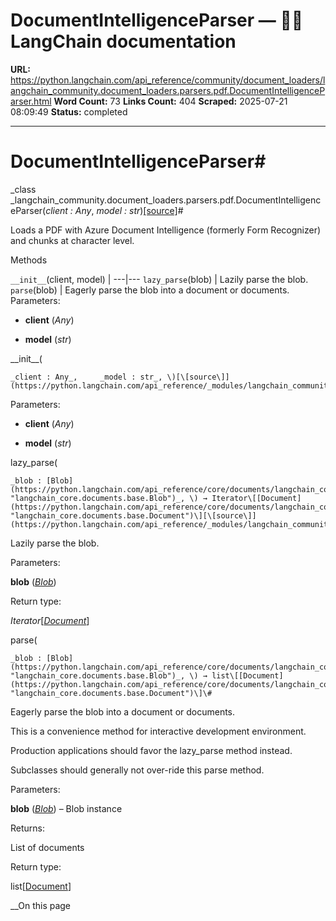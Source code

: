 # DocumentIntelligenceParser — 🦜🔗 LangChain  documentation

**URL:** https://python.langchain.com/api_reference/community/document_loaders/langchain_community.document_loaders.parsers.pdf.DocumentIntelligenceParser.html
**Word Count:** 73
**Links Count:** 404
**Scraped:** 2025-07-21 08:09:49
**Status:** completed

---

# DocumentIntelligenceParser\#

_class _langchain\_community.document\_loaders.parsers.pdf.DocumentIntelligenceParser\(_client : Any_, _model : str_\)[\[source\]](https://python.langchain.com/api_reference/_modules/langchain_community/document_loaders/parsers/pdf.html#DocumentIntelligenceParser)\#     

Loads a PDF with Azure Document Intelligence \(formerly Form Recognizer\) and chunks at character level.

Methods

`__init__`\(client, model\) |    ---|---   `lazy_parse`\(blob\) | Lazily parse the blob.   `parse`\(blob\) | Eagerly parse the blob into a document or documents.      Parameters:     

  * **client** \(_Any_\)

  * **model** \(_str_\)

\_\_init\_\_\(

    _client : Any_,     _model : str_, \)[\[source\]](https://python.langchain.com/api_reference/_modules/langchain_community/document_loaders/parsers/pdf.html#DocumentIntelligenceParser.__init__)\#     

Parameters:     

  * **client** \(_Any_\)

  * **model** \(_str_\)

lazy\_parse\(

    _blob : [Blob](https://python.langchain.com/api_reference/core/documents/langchain_core.documents.base.Blob.html#langchain_core.documents.base.Blob "langchain_core.documents.base.Blob")_, \) → Iterator\[[Document](https://python.langchain.com/api_reference/core/documents/langchain_core.documents.base.Document.html#langchain_core.documents.base.Document "langchain_core.documents.base.Document")\][\[source\]](https://python.langchain.com/api_reference/_modules/langchain_community/document_loaders/parsers/pdf.html#DocumentIntelligenceParser.lazy_parse)\#     

Lazily parse the blob.

Parameters:     

**blob** \([_Blob_](https://python.langchain.com/api_reference/core/documents/langchain_core.documents.base.Blob.html#langchain_core.documents.base.Blob "langchain_core.documents.base.Blob")\)

Return type:     

_Iterator_\[[_Document_](https://python.langchain.com/api_reference/core/documents/langchain_core.documents.base.Document.html#langchain_core.documents.base.Document "langchain_core.documents.base.Document")\]

parse\(

    _blob : [Blob](https://python.langchain.com/api_reference/core/documents/langchain_core.documents.base.Blob.html#langchain_core.documents.base.Blob "langchain_core.documents.base.Blob")_, \) → list\[[Document](https://python.langchain.com/api_reference/core/documents/langchain_core.documents.base.Document.html#langchain_core.documents.base.Document "langchain_core.documents.base.Document")\]\#     

Eagerly parse the blob into a document or documents.

This is a convenience method for interactive development environment.

Production applications should favor the lazy\_parse method instead.

Subclasses should generally not over-ride this parse method.

Parameters:     

**blob** \([_Blob_](https://python.langchain.com/api_reference/core/documents/langchain_core.documents.base.Blob.html#langchain_core.documents.base.Blob "langchain_core.documents.base.Blob")\) – Blob instance

Returns:     

List of documents

Return type:     

list\[[Document](https://python.langchain.com/api_reference/core/documents/langchain_core.documents.base.Document.html#langchain_core.documents.base.Document "langchain_core.documents.base.Document")\]

__On this page